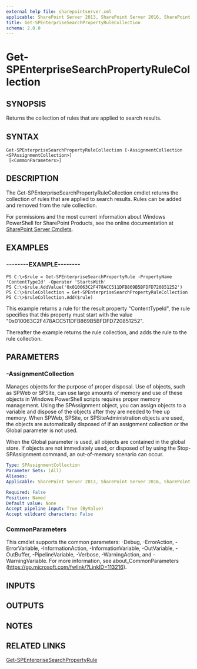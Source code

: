 ```yaml
---
external help file: sharepointserver.xml
applicable: SharePoint Server 2013, SharePoint Server 2016, SharePoint Server 2019
title: Get-SPEnterpriseSearchPropertyRuleCollection
schema: 2.0.0
---
```


# Get-SPEnterpriseSearchPropertyRuleCollection

## SYNOPSIS
Returns the collection of rules that are applied to search results.

## SYNTAX

```
Get-SPEnterpriseSearchPropertyRuleCollection [-AssignmentCollection <SPAssignmentCollection>]
 [<CommonParameters>]
```

## DESCRIPTION
The Get-SPEnterpriseSearchPropertyRuleCollection cmdlet returns the collection of rules that are applied to search results.
Rules can be added and removed from the rule collection.

For permissions and the most current information about Windows PowerShell for SharePoint Products, see the online documentation at [SharePoint Server Cmdlets](https://docs.microsoft.com/powershell/sharepoint/sharepoint-server/sharepoint-server-cmdlets).

## EXAMPLES

### --------EXAMPLE-------- 
```
PS C:\>$rule = Get-SPEnterpriseSearchPropertyRule -PropertyName 'ContentTypeId' -Operator 'StartsWith'
PS C:\>$rule.AddValue('0x010063C2F478ACC511DFB869B5BFDFD720851252')
PS C:\>$ruleCollection = Get-SPEnterpriseSearchPropertyRuleCollection
PS C:\>$ruleCollection.Add($rule)
```

This example returns a rule for the result property "ContentTypeId", the rule specifies that this property must start with the value "0x010063C2F478ACC511DFB869B5BFDFD720851252".

Thereafter the example returns the rule collection, and adds the rule to the rule collection.

## PARAMETERS

### -AssignmentCollection
Manages objects for the purpose of proper disposal. Use of objects, such as SPWeb or SPSite, can use large amounts of memory and use of these objects in Windows PowerShell scripts requires proper memory management. Using the SPAssignment object, you can assign objects to a variable and dispose of the objects after they are needed to free up memory. When SPWeb, SPSite, or SPSiteAdministration objects are used, the objects are automatically disposed of if an assignment collection or the Global parameter is not used.

When the Global parameter is used, all objects are contained in the global store. If objects are not immediately used, or disposed of by using the Stop-SPAssignment command, an out-of-memory scenario can occur.

```yaml
Type: SPAssignmentCollection
Parameter Sets: (All)
Aliases: 
Applicable: SharePoint Server 2013, SharePoint Server 2016, SharePoint Server 2019

Required: False
Position: Named
Default value: None
Accept pipeline input: True (ByValue)
Accept wildcard characters: False
```

### CommonParameters
This cmdlet supports the common parameters: -Debug, -ErrorAction, -ErrorVariable, -InformationAction, -InformationVariable, -OutVariable, -OutBuffer, -PipelineVariable, -Verbose, -WarningAction, and -WarningVariable. For more information, see about_CommonParameters (https://go.microsoft.com/fwlink/?LinkID=113216).

## INPUTS

## OUTPUTS

## NOTES

## RELATED LINKS

[Get-SPEnterpriseSearchPropertyRule](Get-SPEnterpriseSearchPropertyRule.md)


